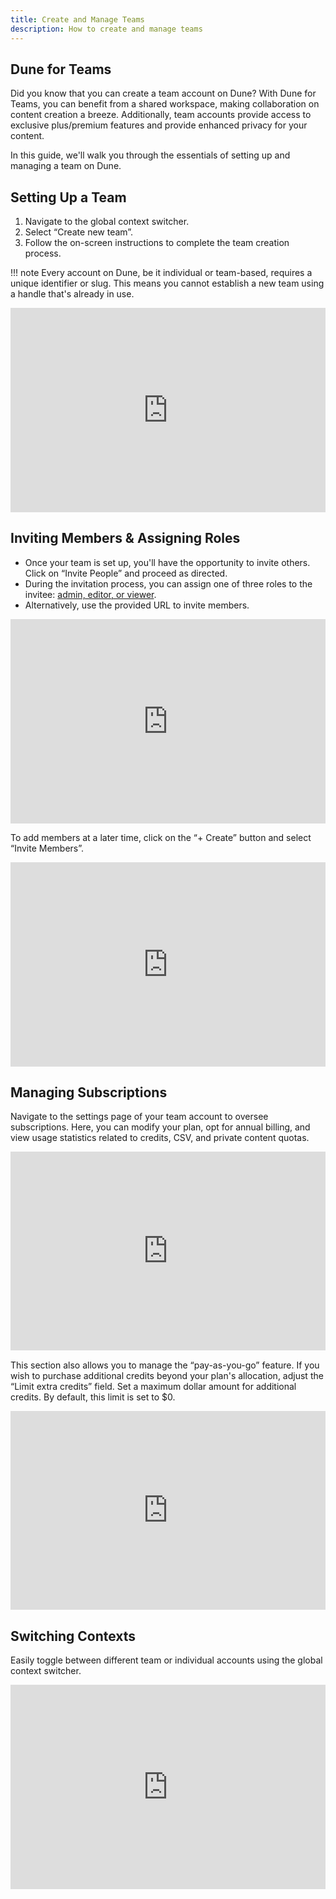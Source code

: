 ```yaml
---
title: Create and Manage Teams
description: How to create and manage teams
---
```


## Dune for Teams
Did you know that you can create a team account on Dune? With Dune for Teams, you can benefit from a shared workspace, making collaboration on content creation a breeze. Additionally, team accounts provide access to exclusive plus/premium features and provide enhanced privacy for your content.

In this guide, we'll walk you through the essentials of setting up and managing a team on Dune.

## Setting Up a Team
1. Navigate to the global context switcher.
2. Select “Create new team”.
3. Follow the on-screen instructions to complete the team creation process.

!!! note 
    Every account on Dune, be it individual or team-based, requires a unique identifier or slug. This means you cannot establish a new team using a handle that's already in use.

<div style="position: relative; padding-bottom: calc(56.71874999999999% + 41px); height: 0; width: 100%"><iframe src="https://demo.arcade.software/u7D1Wjjodqz40soBdY9v?embed" frameborder="0" loading="lazy" webkitallowfullscreen mozallowfullscreen allowfullscreen style="position: absolute; top: 0; left: 0; width: 100%; height: 100%;color-scheme: light;" title="Create "></iframe></div>

## Inviting Members & Assigning Roles

- Once your team is set up, you'll have the opportunity to invite others. Click on “Invite People” and proceed as directed.
- During the invitation process, you can assign one of three roles to the invitee: [admin, editor, or viewer](../../../app/teams/#adding-users).
- Alternatively, use the provided URL to invite members.

<div style="position: relative; padding-bottom: calc(56.71874999999999% + 41px); height: 0; width: 100%"><iframe src="https://demo.arcade.software/gsRWeOexH1dchsNlzAgV?embed" frameborder="0" loading="lazy" webkitallowfullscreen mozallowfullscreen allowfullscreen style="position: absolute; top: 0; left: 0; width: 100%; height: 100%;color-scheme: light;" title="Invite member after team creation"></iframe></div>

To add members at a later time, click on the “+ Create” button and select “Invite Members”.

<div style="position: relative; padding-bottom: calc(56.71874999999999% + 41px); height: 0; width: 100%"><iframe src="https://demo.arcade.software/vY7hSNwbGKnftBKv1iuW?embed" frameborder="0" loading="lazy" webkitallowfullscreen mozallowfullscreen allowfullscreen style="position: absolute; top: 0; left: 0; width: 100%; height: 100%;color-scheme: light;" title="create shortcut to invite members"></iframe></div>

## Managing Subscriptions
Navigate to the settings page of your team account to oversee subscriptions. Here, you can modify your plan, opt for annual billing, and view usage statistics related to credits, CSV, and private content quotas.

<div style="position: relative; padding-bottom: calc(55.052083333333336% + 41px); height: 0; width: 100%"><iframe src="https://demo.arcade.software/ZlfGf8sftzaZG89Hmzpi?embed" frameborder="0" loading="lazy" webkitallowfullscreen mozallowfullscreen allowfullscreen style="position: absolute; top: 0; left: 0; width: 100%; height: 100%;color-scheme: light;" title="Credit usage in setting"></iframe></div>

This section also allows you to manage the “pay-as-you-go” feature. If you wish to purchase additional credits beyond your plan's allocation, adjust the “Limit extra credits” field. Set a maximum dollar amount for additional credits. By default, this limit is set to $0.

<div style="position: relative; padding-bottom: calc(55.052083333333336% + 41px); height: 0; width: 100%"><iframe src="https://demo.arcade.software/GVMZIgTl3YurU5NGEcDi?embed" frameborder="0" loading="lazy" webkitallowfullscreen mozallowfullscreen allowfullscreen style="position: absolute; top: 0; left: 0; width: 100%; height: 100%;color-scheme: light;" title="Edit credit limit "></iframe></div>

## Switching Contexts
Easily toggle between different team or individual accounts using the global context switcher.

<div style="position: relative; padding-bottom: calc(56.71874999999999% + 41px); height: 0; width: 100%"><iframe src="https://demo.arcade.software/k69niBpzuRYtXM8Y3C8w?embed" frameborder="0" loading="lazy" webkitallowfullscreen mozallowfullscreen allowfullscreen style="position: absolute; top: 0; left: 0; width: 100%; height: 100%;color-scheme: light;" title="easily switch context "></iframe></div>